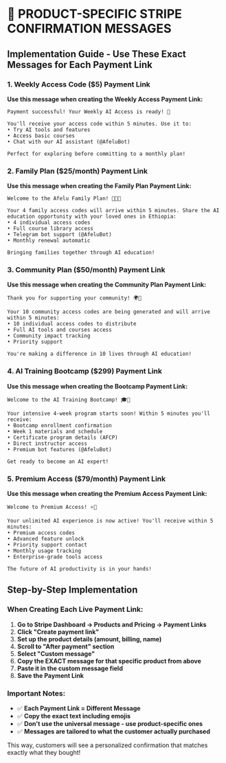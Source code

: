 # 🎯 PRODUCT-SPECIFIC STRIPE CONFIRMATION MESSAGES

## Implementation Guide - Use These Exact Messages for Each Payment Link

### 1. Weekly Access Code ($5) Payment Link
**Use this message when creating the Weekly Access Payment Link:**

```
Payment successful! Your Weekly AI Access is ready! 🚀

You'll receive your access code within 5 minutes. Use it to:
• Try AI tools and features
• Access basic courses
• Chat with our AI assistant (@AfeluBot)

Perfect for exploring before committing to a monthly plan!
```

### 2. Family Plan ($25/month) Payment Link
**Use this message when creating the Family Plan Payment Link:**

```
Welcome to the Afelu Family Plan! 💝🇪🇹

Your 4 family access codes will arrive within 5 minutes. Share the AI education opportunity with your loved ones in Ethiopia:
• 4 individual access codes
• Full course library access
• Telegram bot support (@AfeluBot)
• Monthly renewal automatic

Bringing families together through AI education!
```

### 3. Community Plan ($50/month) Payment Link
**Use this message when creating the Community Plan Payment Link:**

```
Thank you for supporting your community! 🌍💫

Your 10 community access codes are being generated and will arrive within 5 minutes:
• 10 individual access codes to distribute
• Full AI tools and courses access
• Community impact tracking
• Priority support

You're making a difference in 10 lives through AI education!
```

### 4. AI Training Bootcamp ($299) Payment Link
**Use this message when creating the Bootcamp Payment Link:**

```
Welcome to the AI Training Bootcamp! 🎓🚀

Your intensive 4-week program starts soon! Within 5 minutes you'll receive:
• Bootcamp enrollment confirmation
• Week 1 materials and schedule
• Certificate program details (AFCP)
• Direct instructor access
• Premium bot features (@AfeluBot)

Get ready to become an AI expert!
```

### 5. Premium Access ($79/month) Payment Link
**Use this message when creating the Premium Access Payment Link:**

```
Welcome to Premium Access! ⭐🧠

Your unlimited AI experience is now active! You'll receive within 5 minutes:
• Premium access codes
• Advanced feature unlock
• Priority support contact
• Monthly usage tracking
• Enterprise-grade tools access

The future of AI productivity is in your hands!
```

## Step-by-Step Implementation

### When Creating Each Live Payment Link:

1. **Go to Stripe Dashboard → Products and Pricing → Payment Links**
2. **Click "Create payment link"**
3. **Set up the product details (amount, billing, name)**
4. **Scroll to "After payment" section**
5. **Select "Custom message"**
6. **Copy the EXACT message for that specific product from above**
7. **Paste it in the custom message field**
8. **Save the Payment Link**

### Important Notes:

- ✅ **Each Payment Link = Different Message**
- ✅ **Copy the exact text including emojis**
- ✅ **Don't use the universal message - use product-specific ones**
- ✅ **Messages are tailored to what the customer actually purchased**

This way, customers will see a personalized confirmation that matches exactly what they bought!
